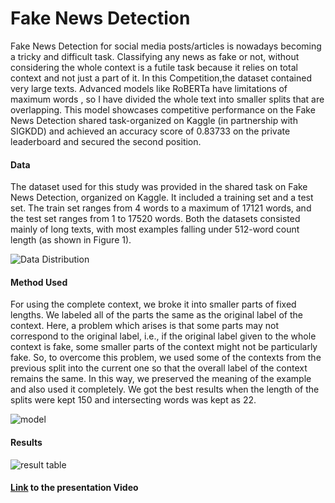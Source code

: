 # Fake News Detection

Fake News Detection for social media posts/articles is nowadays becoming a tricky and difficult task. Classifying any news as fake or not, without considering the whole context is a futile task because it relies on total context and not just a part of it. In this Competition,the dataset contained very large texts. Advanced models like RoBERTa have limitations of maximum words , so I have divided the whole text into smaller splits that are overlapping. This model showcases competitive performance on the Fake News Detection shared task-organized on Kaggle (in partnership with SIGKDD) and achieved an accuracy score of 0.83733 on the private leaderboard and secured the second position.

#### Data 
The dataset used for this study was provided in the shared task on Fake News Detection, organized on Kaggle. It included a training set and a test set. The train set ranges from 4 words to a maximum of 17121 words, and the test set ranges from 1 to 17520 words. Both the datasets consisted mainly of long texts, with most examples falling under 512-word count length (as shown in Figure 1). 

![Data Distribution](https://github.com/MiHarsh/FakeNewsDetection_MicrosoftKDD/blob/master/Visuals/DataDistribution.png?raw=true)

#### Method Used
For using the complete context, we broke it into smaller parts of fixed lengths. We labeled all of the parts the same as the original label of the context. Here, a problem which arises is that some parts may not correspond to the original label, i.e., if the original label given to the whole context is fake, some smaller parts of the context might not be particularly fake. So, to overcome this problem, we used some of the contexts from the previous split into the current one so that the overall label of the context remains the same. In this way, we preserved the meaning of the example and also used it completely. We got the best results when the length of the splits were kept 150 and intersecting words was kept as 22.

![model](https://github.com/MiHarsh/FakeNewsDetection_MicrosoftKDD/blob/master/Visuals/Model.png?raw=true)

#### Results

![result table](https://github.com/MiHarsh/FakeNewsDetection_MicrosoftKDD/blob/master/Visuals/Results.png?raw=true)

#### [Link](https://youtu.be/NRlW0TEOU5U) to the presentation Video 

